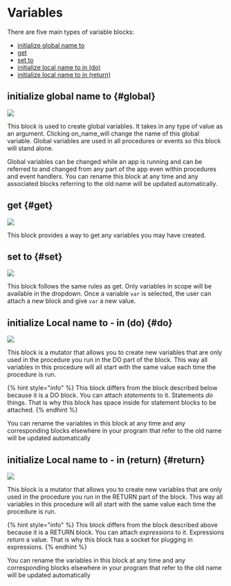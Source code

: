 # Variables

There are five main types of variable blocks:

* [initialize global name to](variables.md#global)
* [get](variables.md#get)
* [set to](variables.md#set)
* [initialize local name to in \(do\)](variables.md#do)
* [initialize local name to in \(return\)](variables.md#return)

## initialize global name to {#global}

![](../.gitbook/assets/initializeglobal.png)

This block is used to create global variables. It takes in any type of value as an argument. Clicking on\_name\_will change the name of this global variable. Global variables are used in all procedures or events so this block will stand alone.

Global variables can be changed while an app is running and can be referred to and changed from any part of the app even within procedures and event handlers. You can rename this block at any time and any associated blocks referring to the old name will be updated automatically.

## get {#get}

![](../.gitbook/assets/get.png)

This block provides a way to get any variables you may have created.

## set to {#set}

![](../.gitbook/assets/set.png)

This block follows the same rules as get. Only variables in scope will be available in the dropdown. Once a variable `var` is selected, the user can attach a new block and give `var` a new value.

## initialize Local name to - in \(do\) {#do}

![](../.gitbook/assets/initializelocaldo.png)

This block is a mutator that allows you to create new variables that are only used in the procedure you run in the DO part of the block. This way all variables in this procedure will all start with the same value each time the procedure is run.

{% hint style="info" %}
This block differs from the block described below because it is a DO block. You can attach _statements_ to it. Statements _do_ things. That is why this block has space inside for statement blocks to be attached.
{% endhint %}

You can rename the variables in this block at any time and any corresponding blocks elsewhere in your program that refer to the old name will be updated automatically

## initialize Local name to - in \(return\) {#return}

![](../.gitbook/assets/initializelocalreturn.png)

This block is a mutator that allows you to create new variables that are only used in the procedure you run in the RETURN part of the block. This way all variables in this procedure will all start with the same value each time the procedure is run.

{% hint style="info" %}
This block differs from the block described above because it is a RETURN block. You can attach _expressions_ to it. Expressions _return_ a value. That is why this block has a socket for plugging in expressions.
{% endhint %}

You can rename the variables in this block at any time and any corresponding blocks elsewhere in your program that refer to the old name will be updated automatically

